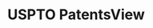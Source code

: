 ---
bigquery: https://console.cloud.google.com/bigquery?p=patents-public-data&d=patentsview&page=dataset
citation: Attribution should be given to PatentsView for use, distribution, or derivative
  works.
code: https://github.com/CSSIP-AIR/PatentsView-Code-Snippets/
contributors: USPTO
cost: None
description: 'PatentsView includes US patent data including raw data (summaries, applications,
  pregrant applications), disambugations of inventors and assignees, and inventor
  gender estimates.  Also foreign priority data, # of figures and sheets, and government
  interest statements.'
documentation: https://patentsview.org/query/builder-faqs
last_edit: 04/11/2022, 20:59:33
location: https://patentsview.org/
maintained_by: USPTO
record_creation_timestamp: 12/2/2020 17:20:46
schema_fields:
- name_first
- disamb_assignee_id_20190820
- disamb_assignee_id_20191231
- application_id
- level_two
- kind
- f102_date
- city
- disamb_assignee_id_20200630
- classification_level
- latitude
- disamb_inventor_id_20200630
- subsection_id
- text
- _371_date
- state
- longitude
- subclass
- disamb_assignee_id_20200331
- rawinventor_id
- disamb_inventor_id_20190820
- category_id
- field_title
- term_grant
- disamb_inventor_id_20180528
- date
- disamb_inventor_id_20200929
- applicant_type
- subgroup
- rel_id
- name_last
- citation_id
- doc_type
- role
- mainclass_id
- num
- category
- status
- level_one
- rule_47
- variety
- num_figures
- disamb_assignee_id_20190312
- male_flag
- action_date
- publication_number
- disamb_inventor_id_20171003
- disamb_inventor_id_20170307
- disamb_inventor_id_20171226
- male
- filename
- location_id
- abstract
- disamb_inventor_id_20191231
- series_code
- organization
- subgroup_id
- assignee_id
- disamb_assignee_id_20181127
- num_sheets
- title
- section_id
- uuid
- country
- term_extension
- group_id
- number
- gi_statement
- field_id
- state_fips
- classification_value
- disamb_inventor_id_20200331
- subclass_id
- sector_title
- disclaimer_date
- organization_id
- symbol_position
- withdrawn
- group
- ipc_class
- name
- attribution_status
- disamb_assignee_id_20200929
- deceased
- disamb_inventor_id_20191008
- exemplary
- dependent
- disamb_inventor_id_20181127
- reldocno
- level_three
- classification_status
- subcategory_id
- disamb_inventor_id_20190312
- latin_name
- lawyer_id
- disamb_assignee_id_20191008
- _102_date
- f371_date
- section
- designation
- main_group
- latlong
- rawlocation_id
- patent_id
- type
- doctype
- id
- lapse_of_patent
- sequence
- disamb_inventor_id_20170808
- ipc_version_indicator
- county
- term_disclaimer
- lname
- length
- contract_award_number
- inventor_id
- country_transformed
- county_fips
- num_claims
- disamb_inventor_id_20201229
- classification_data_source
- rawassignee_id
- fname
- relkind
shortname: patentsview
tags:
- disambiguation
- United States
- gender
terms_of_use: Creative Commons Attribution 4.0 International License.
timeframe: 1963-1999
title: USPTO PatentsView
uuid: cf1780b1-e265-4e49-8d1d-83b9cfe0fd9a
---